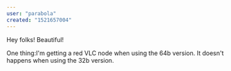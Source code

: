 ```yaml
---
user: "parabola"
created: "1521657004"
---
```


Hey folks! Beautiful!

One thing:I'm getting a red VLC node when using the 64b version. It doesn't happens when using the 32b version.


